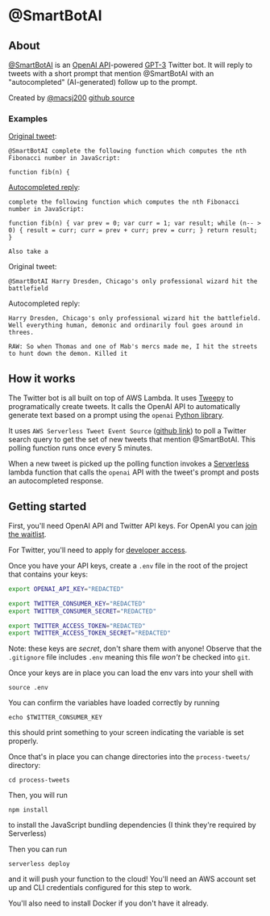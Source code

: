 # @SmartBotAI

## About

[@SmartBotAI](https://twitter.com/SmartBotAI) is an [OpenAI API](https://beta.openai.com/)-powered [GPT-3](https://en.wikipedia.org/wiki/GPT-3) Twitter bot. It will reply to tweets with a short prompt that mention @SmartBotAI with an "autocompleted" (AI-generated) follow up to the prompt.

Created by [@macsj200](https://twitter.com/macsj200) [github source](https://github.com/macsj200/gpt3)

### Examples

[Original tweet](https://twitter.com/macsj200/status/1397846950658052097):

```
@SmartBotAI complete the following function which computes the nth Fibonacci number in JavaScript:

function fib(n) {
```

[Autocompleted reply](https://twitter.com/SmartBotAI/status/1397847181621616644):

```
complete the following function which computes the nth Fibonacci number in JavaScript:

function fib(n) { var prev = 0; var curr = 1; var result; while (n-- > 0) { result = curr; curr = prev + curr; prev = curr; } return result; }

Also take a
```

Original tweet:

```
@SmartBotAI Harry Dresden, Chicago's only professional wizard hit the battlefield
```

Autocompleted reply:

```
Harry Dresden, Chicago's only professional wizard hit the battlefield. Well everything human, demonic and ordinarily foul goes around in threes.

RAW: So when Thomas and one of Mab's mercs made me, I hit the streets to hunt down the demon. Killed it
```

## How it works

The Twitter bot is all built on top of AWS Lambda. It uses [Tweepy](https://www.tweepy.org/) to programatically create tweets. It calls the OpenAI API to automatically generate text based on a prompt using the `openai` [Python library](https://github.com/openai/openai-python).

It uses `AWS Serverless Tweet Event Source` ([github link](https://github.com/wweiss/aws-serverless-tweet-event-source)) to poll a Twitter search query to get the set of new tweets that mention @SmartBotAI. This polling function runs once every 5 minutes.

When a new tweet is picked up the polling function invokes a [Serverless](https://www.serverless.com/) lambda function that calls the `openai` API with the tweet's prompt and posts an autocompleted response.

## Getting started

First, you'll need OpenAI API and Twitter API keys. For OpenAI you can [join the waitlist](https://beta.openai.com/).

For Twitter, you'll need to apply for [developer access](https://developer.twitter.com/en/apply-for-access).

Once you have your API keys, create a `.env` file in the root of the project that contains your keys:

```sh
export OPENAI_API_KEY="REDACTED"

export TWITTER_CONSUMER_KEY="REDACTED"
export TWITTER_CONSUMER_SECRET="REDACTED"

export TWITTER_ACCESS_TOKEN="REDACTED"
export TWITTER_ACCESS_TOKEN_SECRET="REDACTED"
```

Note: these keys are _secret_, don't share them with anyone! Observe that the `.gitignore` file includes `.env` meaning this file _won't_ be checked into `git`.

Once your keys are in place you can load the env vars into your shell with

`source .env`

You can confirm the variables have loaded correctly by running

`echo $TWITTER_CONSUMER_KEY`

this should print something to your screen indicating the variable is set properly.

Once that's in place you can change directories into the `process-tweets/` directory:

`cd process-tweets`

Then, you will run

`npm install`

to install the JavaScript bundling dependencies (I think they're required by Serverless)

Then you can run

`serverless deploy`

and it will push your function to the cloud! You'll need an AWS account set up and CLI credentials configured for this step to work.

You'll also need to install Docker if you don't have it already.
